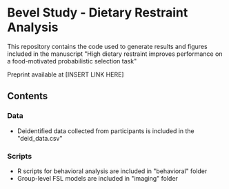 # Bevel Study - Dietary Restraint Analysis

This repository contains the code used to generate results and figures included in the manuscript "High dietary restraint improves performance on a food-motivated probabilistic selection task" 

Preprint available at [INSERT LINK HERE] 

## Contents 

### Data 
- Deidentified data collected from participants is included in the "deid_data.csv" 

### Scripts 
- R scripts for behavioral analysis are included in "behavioral" folder
- Group-level FSL models are included in "imaging" folder

